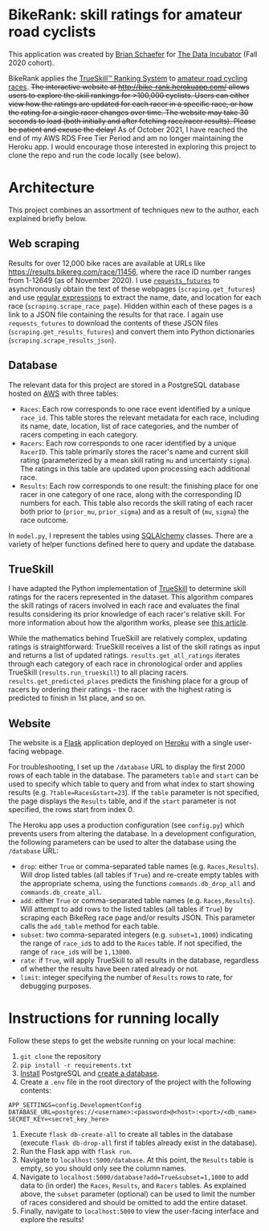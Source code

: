 # BikeRank: skill ratings for amateur road cyclists

This application was created by [Brian Schaefer](https://www.linkedin.com/in/briantschaefer/) for [The Data Incubator](https://www.thedataincubator.com/) (Fall 2020 cohort).

BikeRank applies the [TrueSkill™ Ranking System](https://www.microsoft.com/en-us/research/project/trueskill-ranking-system/) to [amateur road cycling races](https://results.bikereg.com/).
~~The interactive website at http://bike-rank.herokuapp.com/ allows users to explore the skill rankings for >100,000 cyclists. Users can either view how the ratings are updated for each racer in a specific race, or how the rating for a single racer changes over time.
The website may take 30 seconds to load (both initially and after fetching race/racer results). Please be patient and excuse the delay!~~
As of October 2021, I have reached the end of my AWS RDS Free Tier Period and am no longer maintaining the Heroku app. I would encourage those interested in exploring this project to clone the repo and run the code locally (see below).

# Architecture
This project combines an assortment of techniques new to the author, each explained briefly below.

## Web scraping
Results for over 12,000 bike races are available at URLs like https://results.bikereg.com/race/11456,
where the race ID number ranges from 1-12649 (as of November 2020).
I use [`requests_futures`](https://pypi.org/project/requests-futures/) to asynchronously obtain the text of these webpages (`scraping.get_futures`) and use [regular expressions](https://docs.python.org/3/library/re.html) to extract the name, date, and location for each race (`scraping.scrape_race_page`).
Hidden within each of these pages is a link to a JSON file containing the results for that race.
I again use `requests_futures` to download the contents of these JSON files (`scraping.get_results_futures`) and convert them into Python dictionaries (`scraping.scrape_results_json`).

## Database
The relevant data for this project are stored in a PostgreSQL database hosted on [AWS](https://aws.amazon.com/rds/) with three tables:
- `Races`: Each row corresponds to one race event identified by a unique `race_id`. This table stores the relevant metadata for each race, including its name, date, location, list of race categories, and the number of racers competing in each category.
- `Racers`: Each row corresponds to one racer identified by a unique `RacerID`. This table primarily stores the racer's name and current skill rating (parameterized by a mean skill rating `mu` and uncertainty `sigma`). The ratings in this table are updated upon processing each additional race.
- `Results`: Each row corresponds to one result: the finishing place for one racer in one category of one race, along with the corresponding ID numbers for each. This table also records the skill rating of each racer both prior to (`prior_mu`, `prior_sigma`) and as a result of (`mu`, `sigma`) the race outcome.

In `model.py`, I represent the tables using [SQLAlchemy](https://docs.sqlalchemy.org/en/13/orm/tutorial.html) classes. There are a variety of helper functions defined here to query and update the database.

## TrueSkill
I have adapted the Python implementation of [TrueSkill](https://trueskill.org/) to determine skill ratings for the racers represented in the dataset. This algorithm compares the skill ratings of racers involved in each race and evaluates the final results considering its prior knowledge of each racer's relative skill. For more information about how the algorithm works, please see [this article](http://www.moserware.com/assets/computing-your-skill/The%20Math%20Behind%20TrueSkill.pdf).

While the mathematics behind TrueSkill are relatively complex, updating ratings is straightforward: TrueSkill receives a list of the skill ratings as input and returns a list of updated ratings.
`results.get_all_ratings` iterates through each category of each race in chronological order and applies TrueSkill (`results.run_trueskill`) to all placing racers. `results.get_predicted_places` predicts the finishing place for a group of racers by ordering their ratings - the racer with the highest rating is predicted to finish in 1st place, and so on.

## Website
The website is a [Flask](https://flask.palletsprojects.com/en/1.1.x/) application deployed on [Heroku](https://www.heroku.com/) with a single user-facing webpage.

For troubleshooting, I set up the `/database` URL to display the first 2000 rows of each table in the database. The parameters `table` and `start` can be used to specify which table to query and from what index to start showing results (e.g. `?table=Races&start=23`). If the `table` parameter is not specified, the page displays the `Results` table, and if the `start` parameter is not specified, the rows start from index 0.

The Heroku app uses a production configuration (see `config.py`) which prevents users
from altering the database. In a development configuration, the following parameters can be used to alter the database using the `/database` URL:
- `drop`: either `True` or comma-separated table names (e.g. `Races,Results`). Will drop listed tables (all tables if `True`) and re-create empty tables with the appropriate schema, using the functions `commands.db_drop_all` and `commands.db_create_all`.
- `add`: either `True` or comma-separated table names (e.g. `Races,Results`). Will attempt to add rows to the listed tables (all tables if `True`) by scraping each BikeReg race page and/or results JSON. This parameter calls the `add_table` method for each table.
- `subset`: two comma-separated integers (e.g. `subset=1,1000`) indicating the range of `race_id`s to add to the `Races` table. If not specified, the range of `race_id`s will be `1,13000`.
- `rate`: if `True`, will apply TrueSkill to all results in the database, regardless of whether the results have been rated already or not.
- `limit`: integer specifying the number of `Results` rows to rate, for debugging purposes.

# Instructions for running locally
Follow these steps to get the website running on your local machine:
1. `git clone` the repository
1. `pip install -r requirements.txt`
1. [Install](https://www.postgresql.org/download/) PostgreSQL and [create a database](https://www.tutorialspoint.com/postgresql/postgresql_create_database.htm).
1. Create a `.env` file in the root directory of the project with the following contents:
```
APP_SETTINGS=config.DevelopmentConfig
DATABASE_URL=postgres://<username>:<password>@<host>:<port>/<db_name>
SECRET_KEY=<secret_key_here>
```
1. Execute `flask db-create-all` to create all tables in the database (execute `flask db-drop-all` first if tables already exist in the database).
1. Run the Flask app with `flask run`.
1. Navigate to `localhost:5000/database`. At this point, the `Results` table is empty, so you should only see the column names.
1. Navigate to `localhost:5000/database?add=True&subset=1,1000` to add data to (in order) the `Races`, `Results`, and `Racers` tables. As explained above, the `subset` parameter (optional) can be used to limit the number of races considered and should be omitted to add the entire dataset.
1. Finally, navigate to `localhost:5000` to view the user-facing interface and explore the results!
